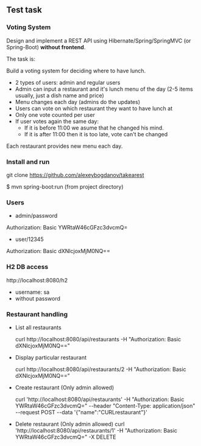 ## Test task
### Voting System

Design and implement a REST API using Hibernate/Spring/SpringMVC (or Spring-Boot) **without frontend**.

The task is:

Build a voting system for deciding where to have lunch.

 * 2 types of users: admin and regular users
 * Admin can input a restaurant and it's lunch menu of the day (2-5 items usually, just a dish name and price)
 * Menu changes each day (admins do the updates)
 * Users can vote on which restaurant they want to have lunch at
 * Only one vote counted per user
 * If user votes again the same day:
    - If it is before 11:00 we asume that he changed his mind.
    - If it is after 11:00 then it is too late, vote can't be changed

Each restaurant provides new menu each day.

### Install and run

git clone https://github.com/alexeybogdanov/takearest

$ mvn spring-boot:run (from project directory)

### Users
* admin/password 

Authorization: Basic YWRtaW46cGFzc3dvcmQ=

* user/12345

Authorization: Basic dXNlcjoxMjM0NQ==

### H2 DB access
http://localhost:8080/h2

* username: sa
* without password

### Restaurant handling 

* List all restaurants

    curl http://localhost:8080/api/restaurants -H "Authorization: Basic dXNlcjoxMjM0NQ==" 
 

* Display particular restaurant

    curl http://localhost:8080/api/restaurants/2 -H "Authorization: Basic dXNlcjoxMjM0NQ==" 
    
* Create restaurant (Only admin allowed)

    curl 'http://localhost:8080/api/restaurants' -H "Authorization: Basic YWRtaW46cGFzc3dvcmQ=" --header "Content-Type:             application/json" --request POST  --data '{"name":"CURLrestaurant"}' 

* Delete restaurant (Only admin allowed)
    curl 'http://localhost:8080/api/restaurants/1' -H "Authorization: Basic YWRtaW46cGFzc3dvcmQ=" -X DELETE 

